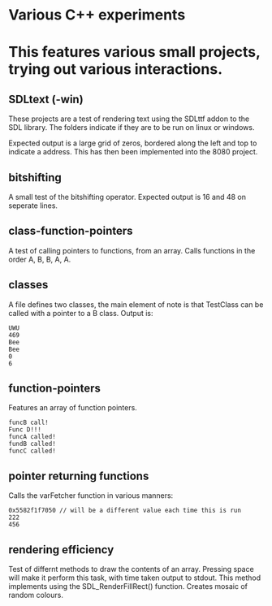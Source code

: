 # Various C++ experiments

This features various small projects, trying out various interactions.
===========================
## SDLtext (-win)

These projects are a test of rendering text using the SDLttf addon to the SDL library. The folders indicate if they are to be run on linux or windows.

Expected output is a large grid of zeros, bordered along the left and top to indicate a address. This has then been implemented into the 8080 project.

## bitshifting

A small test of the bitshifting operator. Expected output is 16 and 48 on seperate lines.

## class-function-pointers

A test of calling pointers to functions, from an array. Calls functions in the order A, B, B, A, A.

## classes

A file defines two classes, the main element of note is that TestClass can be called with a pointer to a B class. Output is:
```
UWU
469
Bee
Bee
0
6
```

## function-pointers

Features an array of function pointers.
```
funcB call!
Func D!!!
funcA called!
fundB called!
funcC called!
```

## pointer returning functions

Calls the varFetcher function in various manners:
```
0x5582f1f7050 // will be a different value each time this is run
222
456
```

## rendering efficiency

Test of differnt methods to draw the contents of an array. Pressing space will make it perform this task, with time taken output to stdout. This method implements using the SDL_RenderFillRect() function. Creates mosaic of random colours.
